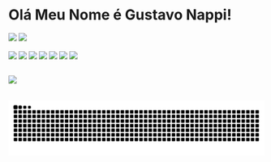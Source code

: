# Olá Meu Nome é Gustavo Nappi!

<div>
  <img height="180cm" src="https://github-readme-stats.vercel.app/api?username=gustavonappi&show_icons=true&theme=dark"/>
    <img height="180cm" src="https://github-readme-stats.vercel.app/api/top-langs/?username=gustavonappi"/>
</div>

<div style = " display: inline-block"><br>
  <img  height="35cm" src="https://cdn.jsdelivr.net/gh/devicons/devicon/icons/javascript/javascript-original.svg"/>   
    <img height="35cm" src="https://cdn.jsdelivr.net/gh/devicons/devicon/icons/mysql/mysql-plain-wordmark.svg"/>
      <img height="35cm" src="https://cdn.jsdelivr.net/gh/devicons/devicon/icons/nodejs/nodejs-original.svg"/>
        <img  height="35cm" src="https://cdn.jsdelivr.net/gh/devicons/devicon/icons/python/python-original.svg"/>
          <img height="35cm" src="https://cdn.jsdelivr.net/gh/devicons/devicon/icons/django/django-plain.svg" />
            <img  height="35cm" src="https://cdn.jsdelivr.net/gh/devicons/devicon/icons/html5/html5-original.svg"/>
                <img height="35cm" src="https://cdn.jsdelivr.net/gh/devicons/devicon/icons/css3/css3-original.svg" /></div>

##
<div>
<img a href = "" src="https://img.shields.io/badge/LinkedIn-0077B5?style=for-the-badge&logo=linkedin&logoColor=white" />
  
</div>

##
<picture>
  <source media="(prefers-color-scheme: dark)" srcset="https://raw.githubusercontent.com/GustavoNappi/GustavoNappi/output/github-contribution-grid-snake-dark.svg">
  <source media="(prefers-color-scheme: light)" srcset="https://raw.githubusercontent.com/GustavoNappi/GustavoNappi/output/github-contribution-grid-snake.svg">
  <img alt="github contribution grid snake animation" src="https://raw.githubusercontent.com/GustavoNappi/GustavoNappi/output/github-contribution-grid-snake.svg">
</picture>

